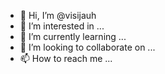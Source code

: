 - 👋 Hi, I’m @visijauh
- 👀 I’m interested in ...
- 🌱 I’m currently learning ...
- 💞️ I’m looking to collaborate on ...
- 📫 How to reach me ...

<!---
visijauh/visijauh is a ✨ special ✨ repository because its `README.md` (this file) appears on your GitHub profile.
You can click the Preview link to take a look at your changes.
--->
